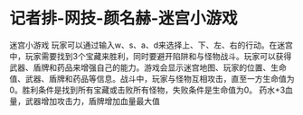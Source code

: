 # 记者排-网技-颜名赫-迷宫小游戏
迷宫小游戏
玩家可以通过输入w、s、a、d来选择上、下、左、右的行动。在迷宫中，玩家需要找到3个宝藏来胜利，同时要避开陷阱和与怪物战斗。玩家可以获得武器、盾牌和药品来增强自己的能力。游戏会显示迷宫地图、玩家的位置、生命值、武器、盾牌和药品等信息。战斗中，玩家与怪物互相攻击，直至一方生命值为0。胜利条件是找到所有宝藏或击败所有怪物，失败条件是生命值为0。
药水+3血量，武器增加攻击力，盾牌增加血量最大值

